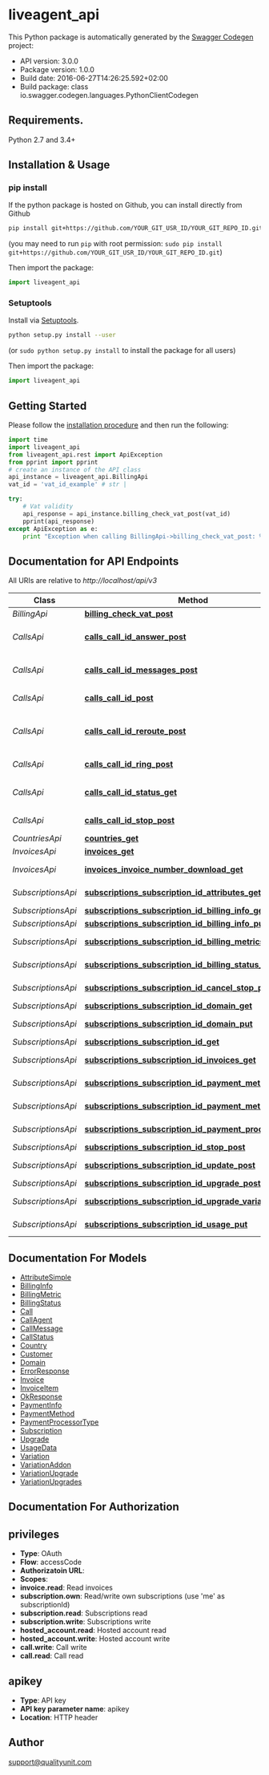 # liveagent_api

This Python package is automatically generated by the [Swagger Codegen](https://github.com/swagger-api/swagger-codegen) project:

- API version: 3.0.0
- Package version: 1.0.0
- Build date: 2016-06-27T14:26:25.592+02:00
- Build package: class io.swagger.codegen.languages.PythonClientCodegen

## Requirements.

Python 2.7 and 3.4+

## Installation & Usage
### pip install

If the python package is hosted on Github, you can install directly from Github

```sh
pip install git+https://github.com/YOUR_GIT_USR_ID/YOUR_GIT_REPO_ID.git
```
(you may need to run `pip` with root permission: `sudo pip install git+https://github.com/YOUR_GIT_USR_ID/YOUR_GIT_REPO_ID.git`)

Then import the package:
```python
import liveagent_api 
```

### Setuptools

Install via [Setuptools](http://pypi.python.org/pypi/setuptools).

```sh
python setup.py install --user
```
(or `sudo python setup.py install` to install the package for all users)

Then import the package:
```python
import liveagent_api
```

## Getting Started

Please follow the [installation procedure](#installation--usage) and then run the following:

```python
import time
import liveagent_api
from liveagent_api.rest import ApiException
from pprint import pprint
# create an instance of the API class
api_instance = liveagent_api.BillingApi
vat_id = 'vat_id_example' # str | 

try:
    # Vat validity
    api_response = api_instance.billing_check_vat_post(vat_id)
    pprint(api_response)
except ApiException as e:
    print "Exception when calling BillingApi->billing_check_vat_post: %s\n" % e

```

## Documentation for API Endpoints

All URIs are relative to *http://localhost/api/v3*

Class | Method | HTTP request | Description
------------ | ------------- | ------------- | -------------
*BillingApi* | [**billing_check_vat_post**](docs/BillingApi.md#billing_check_vat_post) | **POST** /billing/_check_vat | Vat validity
*CallsApi* | [**calls_call_id_answer_post**](docs/CallsApi.md#calls_call_id_answer_post) | **POST** /calls/{callId}/_answer | Set call as answered by agent
*CallsApi* | [**calls_call_id_messages_post**](docs/CallsApi.md#calls_call_id_messages_post) | **POST** /calls/{callId}/messages | Adds a message to the call
*CallsApi* | [**calls_call_id_post**](docs/CallsApi.md#calls_call_id_post) | **POST** /calls/{callId} | Create new call
*CallsApi* | [**calls_call_id_reroute_post**](docs/CallsApi.md#calls_call_id_reroute_post) | **POST** /calls/{callId}/_reroute | Let the call ring to another agent
*CallsApi* | [**calls_call_id_ring_post**](docs/CallsApi.md#calls_call_id_ring_post) | **POST** /calls/{callId}/_ring | Let the call ring
*CallsApi* | [**calls_call_id_status_get**](docs/CallsApi.md#calls_call_id_status_get) | **GET** /calls/{callId}/status | Return the status of call
*CallsApi* | [**calls_call_id_stop_post**](docs/CallsApi.md#calls_call_id_stop_post) | **POST** /calls/{callId}/_stop | Stops the call
*CountriesApi* | [**countries_get**](docs/CountriesApi.md#countries_get) | **GET** /countries/ | Country list
*InvoicesApi* | [**invoices_get**](docs/InvoicesApi.md#invoices_get) | **GET** /invoices/ | Invoice list
*InvoicesApi* | [**invoices_invoice_number_download_get**](docs/InvoicesApi.md#invoices_invoice_number_download_get) | **GET** /invoices/{invoiceNumber}/_download | Download invoice
*SubscriptionsApi* | [**subscriptions_subscription_id_attributes_get**](docs/SubscriptionsApi.md#subscriptions_subscription_id_attributes_get) | **GET** /subscriptions/{subscriptionId}/attributes/ | Subscription attribute list
*SubscriptionsApi* | [**subscriptions_subscription_id_billing_info_get**](docs/SubscriptionsApi.md#subscriptions_subscription_id_billing_info_get) | **GET** /subscriptions/{subscriptionId}/billingInfo | Billing info
*SubscriptionsApi* | [**subscriptions_subscription_id_billing_info_put**](docs/SubscriptionsApi.md#subscriptions_subscription_id_billing_info_put) | **PUT** /subscriptions/{subscriptionId}/billingInfo | Billing info
*SubscriptionsApi* | [**subscriptions_subscription_id_billing_metrics_get**](docs/SubscriptionsApi.md#subscriptions_subscription_id_billing_metrics_get) | **GET** /subscriptions/{subscriptionId}/billingMetrics | Billing metrics
*SubscriptionsApi* | [**subscriptions_subscription_id_billing_status_get**](docs/SubscriptionsApi.md#subscriptions_subscription_id_billing_status_get) | **GET** /subscriptions/{subscriptionId}/billingStatus | Billing status
*SubscriptionsApi* | [**subscriptions_subscription_id_cancel_stop_post**](docs/SubscriptionsApi.md#subscriptions_subscription_id_cancel_stop_post) | **POST** /subscriptions/{subscriptionId}/_cancelStop | Restart billing
*SubscriptionsApi* | [**subscriptions_subscription_id_domain_get**](docs/SubscriptionsApi.md#subscriptions_subscription_id_domain_get) | **GET** /subscriptions/{subscriptionId}/domain | Domain info
*SubscriptionsApi* | [**subscriptions_subscription_id_domain_put**](docs/SubscriptionsApi.md#subscriptions_subscription_id_domain_put) | **PUT** /subscriptions/{subscriptionId}/domain | Custom domain
*SubscriptionsApi* | [**subscriptions_subscription_id_get**](docs/SubscriptionsApi.md#subscriptions_subscription_id_get) | **GET** /subscriptions/{subscriptionId} | Subscription
*SubscriptionsApi* | [**subscriptions_subscription_id_invoices_get**](docs/SubscriptionsApi.md#subscriptions_subscription_id_invoices_get) | **GET** /subscriptions/{subscriptionId}/invoices/ | Subscription invoice list
*SubscriptionsApi* | [**subscriptions_subscription_id_payment_method_get**](docs/SubscriptionsApi.md#subscriptions_subscription_id_payment_method_get) | **GET** /subscriptions/{subscriptionId}/paymentMethod | Payment method
*SubscriptionsApi* | [**subscriptions_subscription_id_payment_method_put**](docs/SubscriptionsApi.md#subscriptions_subscription_id_payment_method_put) | **PUT** /subscriptions/{subscriptionId}/paymentMethod | Payment method
*SubscriptionsApi* | [**subscriptions_subscription_id_payment_processor_get**](docs/SubscriptionsApi.md#subscriptions_subscription_id_payment_processor_get) | **GET** /subscriptions/{subscriptionId}/paymentProcessor | Payment processor
*SubscriptionsApi* | [**subscriptions_subscription_id_stop_post**](docs/SubscriptionsApi.md#subscriptions_subscription_id_stop_post) | **POST** /subscriptions/{subscriptionId}/_stop | Stop billing
*SubscriptionsApi* | [**subscriptions_subscription_id_update_post**](docs/SubscriptionsApi.md#subscriptions_subscription_id_update_post) | **POST** /subscriptions/{subscriptionId}/_update | Update subscription
*SubscriptionsApi* | [**subscriptions_subscription_id_upgrade_post**](docs/SubscriptionsApi.md#subscriptions_subscription_id_upgrade_post) | **POST** /subscriptions/{subscriptionId}/_upgrade | Change plan
*SubscriptionsApi* | [**subscriptions_subscription_id_upgrade_variations_get**](docs/SubscriptionsApi.md#subscriptions_subscription_id_upgrade_variations_get) | **GET** /subscriptions/{subscriptionId}/upgradeVariations | Upgrade variation list
*SubscriptionsApi* | [**subscriptions_subscription_id_usage_put**](docs/SubscriptionsApi.md#subscriptions_subscription_id_usage_put) | **PUT** /subscriptions/{subscriptionId}/usage | Subscription usage


## Documentation For Models

 - [AttributeSimple](docs/AttributeSimple.md)
 - [BillingInfo](docs/BillingInfo.md)
 - [BillingMetric](docs/BillingMetric.md)
 - [BillingStatus](docs/BillingStatus.md)
 - [Call](docs/Call.md)
 - [CallAgent](docs/CallAgent.md)
 - [CallMessage](docs/CallMessage.md)
 - [CallStatus](docs/CallStatus.md)
 - [Country](docs/Country.md)
 - [Customer](docs/Customer.md)
 - [Domain](docs/Domain.md)
 - [ErrorResponse](docs/ErrorResponse.md)
 - [Invoice](docs/Invoice.md)
 - [InvoiceItem](docs/InvoiceItem.md)
 - [OkResponse](docs/OkResponse.md)
 - [PaymentInfo](docs/PaymentInfo.md)
 - [PaymentMethod](docs/PaymentMethod.md)
 - [PaymentProcessorType](docs/PaymentProcessorType.md)
 - [Subscription](docs/Subscription.md)
 - [Upgrade](docs/Upgrade.md)
 - [UsageData](docs/UsageData.md)
 - [Variation](docs/Variation.md)
 - [VariationAddon](docs/VariationAddon.md)
 - [VariationUpgrade](docs/VariationUpgrade.md)
 - [VariationUpgrades](docs/VariationUpgrades.md)


## Documentation For Authorization


## privileges

- **Type**: OAuth
- **Flow**: accessCode
- **Authorizatoin URL**: 
- **Scopes**: 
 - **invoice.read**: Read invoices
 - **subscription.own**: Read/write own subscriptions (use 'me' as subscriptionId)
 - **subscription.read**: Subscriptions read
 - **subscription.write**: Subscriptions write
 - **hosted_account.read**: Hosted account read
 - **hosted_account.write**: Hosted account write
 - **call.write**: Call write
 - **call.read**: Call read

## apikey

- **Type**: API key
- **API key parameter name**: apikey
- **Location**: HTTP header


## Author

support@qualityunit.com


